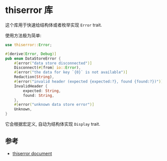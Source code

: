 # thiserror 库

这个库用于快速给结构体或者枚举实现 `Error` trait.

使用方法极为简单:

```rust
use thiserror::Error;

#[derive(Error, Debug)]
pub enum DataStoreError {
    #[error("data store disconnected")]
    Disconnect(#[from] io::Error),
    #[error("the data for key `{0}` is not available")]
    Redaction(String),
    #[error("invalid header (expected {expected:?}, found {found:?})")]
    InvalidHeader {
        expected: String,
        found: String,
    },
    #[error("unknown data store error")]
    Unknown,
}
```

它会根据宏定义, 自动为结构体实现 `Display` trait.

## 参考

- [thiserror document](https://docs.rs/thiserror/latest/thiserror/)